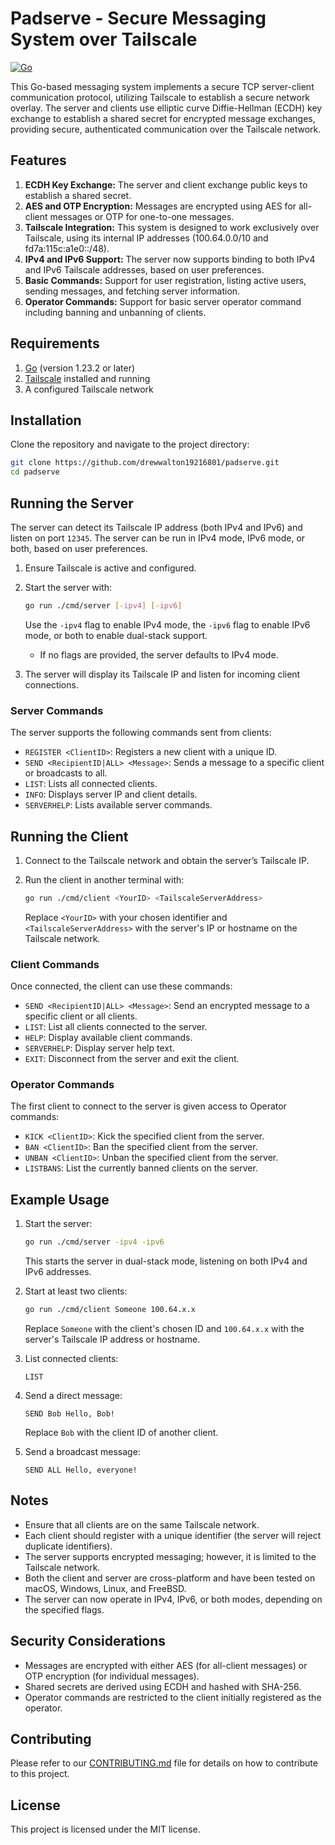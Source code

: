 # Padserve - Secure Messaging System over Tailscale

[![Go](https://github.com/drewwalton19216801/padserve/actions/workflows/go.yml/badge.svg)](https://github.com/drewwalton19216801/padserve/actions/workflows/go.yml)

This Go-based messaging system implements a secure TCP server-client communication protocol, utilizing Tailscale to establish a secure network overlay. The server and clients use elliptic curve Diffie-Hellman (ECDH) key exchange to establish a shared secret for encrypted message exchanges, providing secure, authenticated communication over the Tailscale network.

## Features

1. **ECDH Key Exchange:** The server and client exchange public keys to establish a shared secret.
2. **AES and OTP Encryption:** Messages are encrypted using AES for all-client messages or OTP for one-to-one messages.
3. **Tailscale Integration:** This system is designed to work exclusively over Tailscale, using its internal IP addresses (100.64.0.0/10 and fd7a:115c:a1e0::/48).
4. **IPv4 and IPv6 Support:** The server now supports binding to both IPv4 and IPv6 Tailscale addresses, based on user preferences.
5. **Basic Commands:** Support for user registration, listing active users, sending messages, and fetching server information.
6. **Operator Commands:** Support for basic server operator command including banning and unbanning of clients.

## Requirements

1. [Go](https://golang.org/doc/install) (version 1.23.2 or later)
2. [Tailscale](https://tailscale.com/) installed and running
3. A configured Tailscale network

## Installation

Clone the repository and navigate to the project directory:

```sh
git clone https://github.com/drewwalton19216801/padserve.git
cd padserve
```

## Running the Server

The server can detect its Tailscale IP address (both IPv4 and IPv6) and listen on port `12345`. The server can be run in IPv4 mode, IPv6 mode, or both, based on user preferences.

1. Ensure Tailscale is active and configured.
2. Start the server with:

   ```sh
   go run ./cmd/server [-ipv4] [-ipv6]
   ```
   
   Use the `-ipv4` flag to enable IPv4 mode, the `-ipv6` flag to enable IPv6 mode, or both to enable dual-stack support.

   - If no flags are provided, the server defaults to IPv4 mode.

3. The server will display its Tailscale IP and listen for incoming client connections.

### Server Commands

The server supports the following commands sent from clients:

- `REGISTER <ClientID>`: Registers a new client with a unique ID.
- `SEND <RecipientID|ALL> <Message>`: Sends a message to a specific client or broadcasts to all.
- `LIST`: Lists all connected clients.
- `INFO`: Displays server IP and client details.
- `SERVERHELP`: Lists available server commands.

## Running the Client

1. Connect to the Tailscale network and obtain the server’s Tailscale IP.
2. Run the client in another terminal with:

   ```sh
   go run ./cmd/client <YourID> <TailscaleServerAddress>
   ```
   
   Replace `<YourID>` with your chosen identifier and `<TailscaleServerAddress>` with the server's IP or hostname on the Tailscale network.

### Client Commands

Once connected, the client can use these commands:

- `SEND <RecipientID|ALL> <Message>`: Send an encrypted message to a specific client or all clients.
- `LIST`: List all clients connected to the server.
- `HELP`: Display available client commands.
- `SERVERHELP`: Display server help text.
- `EXIT`: Disconnect from the server and exit the client.

### Operator Commands

The first client to connect to the server is given access to Operator commands:

- `KICK <ClientID>`: Kick the specified client from the server.
- `BAN <ClientID>`: Ban the specified client from the server.
- `UNBAN <ClientID>`: Unban the specified client from the server.
- `LISTBANS`: List the currently banned clients on the server.

## Example Usage

1. Start the server:

   ```sh
   go run ./cmd/server -ipv4 -ipv6
   ```
   
   This starts the server in dual-stack mode, listening on both IPv4 and IPv6 addresses.

2. Start at least two clients:

   ```sh
   go run ./cmd/client Someone 100.64.x.x
   ```
   
   Replace `Someone` with the client's chosen ID and `100.64.x.x` with the server's Tailscale IP address or hostname.

3. List connected clients:

   ```
   LIST
   ```

4. Send a direct message:

   ```
   SEND Bob Hello, Bob!
   ```
   
   Replace `Bob` with the client ID of another client.

5. Send a broadcast message:

   ```
   SEND ALL Hello, everyone!
   ```

## Notes

- Ensure that all clients are on the same Tailscale network.
- Each client should register with a unique identifier (the server will reject duplicate identifiers).
- The server supports encrypted messaging; however, it is limited to the Tailscale network.
- Both the client and server are cross-platform and have been tested on macOS, Windows, Linux, and FreeBSD.
- The server can now operate in IPv4, IPv6, or both modes, depending on the specified flags.

## Security Considerations

- Messages are encrypted with either AES (for all-client messages) or OTP encryption (for individual messages).
- Shared secrets are derived using ECDH and hashed with SHA-256.
- Operator commands are restricted to the client initially registered as the operator.

## Contributing

Please refer to our [CONTRIBUTING.md](docs/CONTRIBUTING.md) file for details on how to contribute to this project.

## License

This project is licensed under the MIT license.

